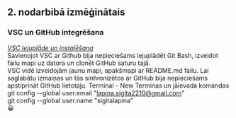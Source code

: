 ## 2. nodarbibā izmēģinātais  
### VSC un GitHub integrēšana  
[*VSC lejuplāde un instalēšana*](https://vscode.dev/)  
Savienojot VSC ar Github bija nepieciešams lejuplādēt Git Bash, izveidot failu mapi uz datora un clonēt GitHub saturu tajā.  
VSC vidē izveidojām jaunu mapi, apakšmapi ar README.md failu. Lai saglabātu izmaiņas un tās sinhronizētos ar GitHub bija nepieciešams apstiprināt GitHub lietotaju. Terminal - New Terminas un jāievada komandas git config --global user.email "lapina.sigita2210@gmail.com"  
git config --global user.name "sigitalapina"  
:grinning:  
